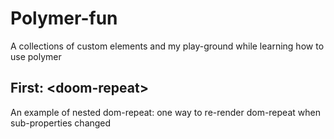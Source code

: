 # Polymer-fun

A collections of custom elements and my play-ground while learning how to use polymer  

## First: \<doom-repeat\>

An example of nested dom-repeat: one way to re-render dom-repeat when sub-properties changed